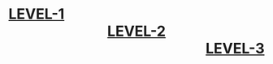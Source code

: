 # [LEVEL-1](https://github.com/user9-21/learn-to-earn-cloud-security/tree/main/Level-1) <div align="center">[LEVEL-2](https://github.com/user9-21/learn-to-earn-cloud-security/tree/main/Level-2)</div><div align="right">[LEVEL-3](https://github.com/user9-21/learn-to-earn-cloud-security/tree/main/Level-3)</div>
